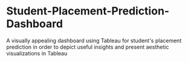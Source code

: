 # Student-Placement-Prediction-Dashboard
A visually appealing dashboard using Tableau for student's placement prediction in order to depict useful insights and present aesthetic visualizations in Tableau
